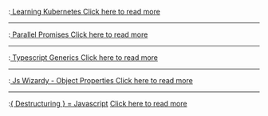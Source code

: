 :[ Learning Kubernetes ](k8-uptime/header.md)
[Click here to read more](k8-uptime)

---

:[ Parallel Promises ](parallel-promises/header.md)
[Click here to read more](parallel-promises)

---

:[ Typescript Generics ](typescript-generics/header.md)
[Click here to read more](typescript-generics)

---

:[ Js Wizardy - Object Properties ](js-wizardry/header.md)
[Click here to read more](js-wizardry)

---

:[{ Destructuring } = Javascript](destructuring-is-fun/header.md)
[Click here to read more](destructuring-is-fun)
